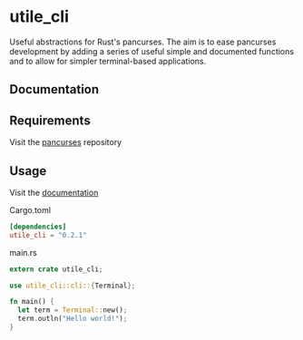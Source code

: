 # utile_cli
Useful abstractions for Rust's pancurses. The aim is to ease pancurses development by adding a series of useful simple and documented functions and to allow for simpler terminal-based applications.

## Documentation
## Requirements
Visit the [pancurses](https://github.com/ihalila/pancurses) repository

## Usage
Visit the [documentation](https://docs.rs/utile_cli/0.2.0/utile_cli/)

Cargo.toml
```toml
[dependencies]
utile_cli = "0.2.1"
```

main.rs
```rust
extern crate utile_cli;

use utile_cli::cli::{Terminal};

fn main() {
  let term = Terminal::new();
  term.outln("Hello world!");
}
```